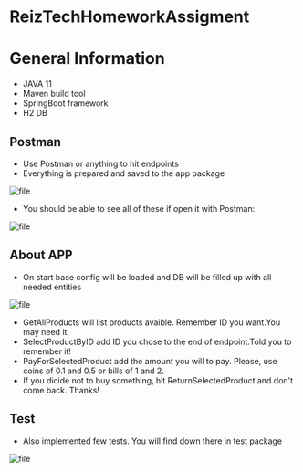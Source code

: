# ReizTechHomeworkAssigment

# General Information
* JAVA 11
* Maven build tool
* SpringBoot framework
* H2 DB
## Postman
* Use Postman or anything to hit endpoints
* Everything is prepared and saved to the app package

![file](https://i.ibb.co/TmpnKZ3/Capture.png)
* You should be able to see all of these if open it with Postman:

![file](https://i.ibb.co/4PSMxyj/Captdsaure.png)

## About APP
* On start base config will be loaded and DB will be filled up with all needed entities

![file](https://i.ibb.co/Smg25jT/Captdasdasure.png)
* GetAllProducts will list products avaible. Remember ID you want.You may need it.
* SelectProductByID add ID you chose to the end of endpoint.Told you to remember it!
* PayForSelectedProduct add the amount you will to pay. Please, use coins of 0.1 and 0.5 or bills of 1 and 2.
* If you dicide not to buy something, hit ReturnSelectedProduct and don't come back. Thanks!

## Test
* Also implemented few tests. You will find down there in test package

 ![file](https://i.ibb.co/WxHzTx2/Screenshot-1636885194.png)


